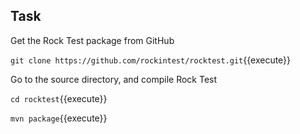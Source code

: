 ## Task

Get the Rock Test package from GitHub

`git clone https://github.com/rockintest/rocktest.git`{{execute}}

Go to the source directory, and compile Rock Test

`cd rocktest`{{execute}}

`mvn package`{{execute}}

